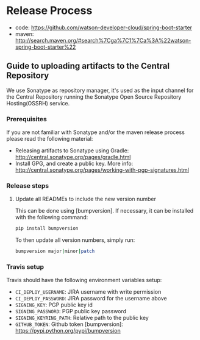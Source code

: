 # Release Process

* code: https://github.com/watson-developer-cloud/spring-boot-starter
* maven: http://search.maven.org/#search%7Cga%7C1%7Ca%3A%22watson-spring-boot-starter%22

## Guide to uploading artifacts to the Central Repository

We use Sonatype as repository manager, it's used as the input channel for the Central Repository running the Sonatype Open Source Repository Hosting(OSSRH) service.

### Prerequisites

If you are not familiar with Sonatype and/or the maven release process please read the following material:

* Releasing artifacts to Sonatype using Gradle: http://central.sonatype.org/pages/gradle.html
* Install GPG, and create a public key. More info: http://central.sonatype.org/pages/working-with-pgp-signatures.html

### Release steps

  1. Update all READMEs to include the new version number

     This can be done using [bumpversion]. If necessary, it can be installed with the following command:

     ```bash
     pip install bumpversion
     ```

     To then update all version numbers, simply run:

     ```bash
     bumpversion major|minor|patch
     ```

### Travis setup

Travis should have the following environment variables setup:
 * `CI_DEPLOY_USERNAME`: JIRA username with write permission
 * `CI_DEPLOY_PASSWORD`: JIRA password for the username above
 * `SIGNING_KEY`: PGP public key id
 * `SIGNING_PASSWORD`: PGP public key password
 * `SIGNING_KEYRING_PATH`: Relative path to the public key
 * `GITHUB_TOKEN`: Github token
[bumpversion]: https://pypi.python.org/pypi/bumpversion
